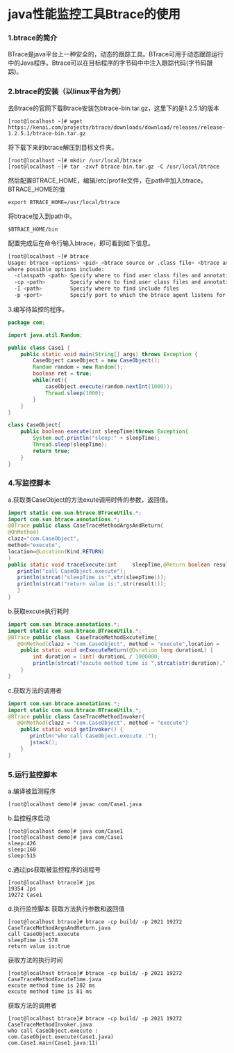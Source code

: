 # java性能监控工具Btrace的使用

### 1.btrace的简介
BTrace是java平台上一种安全的，动态的跟踪工具。BTrace可用于动态跟踪运行中的Java程序。Btrace可以在目标程序的字节码中中注入跟踪代码(字节码跟踪)。

### 2.btrace的安装（以linux平台为例）
去Btrace的官网下载Btrace安装包btrace-bin.tar.gz，这里下的是1.2.5.1的版本
```shell
[root@localhost ~]# wget https://kenai.com/projects/btrace/downloads/download/releases/release-1.2.5.1/btrace-bin.tar.gz
```
将下载下来的btrace解压到目标文件夹。
```shell
[root@localhost ~]# mkdir /usr/local/btrace
[root@localhost ~]# tar -zxvf btrace-bin.tar.gz -C /usr/local/btrace
```
然后配置BTRACE_HOME，编辑/etc/profile文件，在path中加入btrace。
BTRACE_HOME的值
```
export BTRACE_HOME=/usr/local/btrace
```
将btrace加入到path中。
```shell
$BTRACE_HOME/bin
```
配置完成后在命令行输入btrace，即可看到如下信息。
```sh
[root@localhost ~]# btrace
Usage: btrace <options> <pid> <btrace source or .class file> <btrace arguments>
where possible options include:
  -classpath <path> Specify where to find user class files and annotation processors
  -cp <path>        Specify where to find user class files and annotation processors
  -I <path>         Specify where to find include files
  -p <port>         Specify port to which the btrace agent listens for clients
```
3.编写待监控的程序。
```java
package com;

import java.util.Random;

public class Case1 {
	public static void main(String[] args) throws Exception {
		CaseObject caseObject = new CaseObject();
		Random random = new Random();
		boolean ret = true;
        while(ret){
        	caseObject.execute(random.nextInt(1000));
        	Thread.sleep(1000);
        }
	}
}

class CaseObject{
	public boolean execute(int sleepTime)throws Exception{
		System.out.println("sleep:" + sleepTime);
		Thread.sleep(sleepTime);
		return true;
	}
}
```
### 4.写监控脚本
a.获取类CaseObject的方法exute调用时传的参数，返回值。
```java
import static com.sun.btrace.BTraceUtils.*;
import com.sun.btrace.annotations.*;
@BTrace public class CaseTraceMethodArgsAndReturn{
@OnMethod(
clazz="com.CaseObject",
method="execute",
location=@Location(Kind.RETURN)
)
public static void traceExecute(int     sleepTime,@Return boolean result){
   println("call CaseObject.execute");
   println(strcat("sleepTime is:",str(sleepTime)));
   println(strcat("return value is:",str(result)));
   }
}
```

b.获取excute执行耗时
```java
import com.sun.btrace.annotations.*;
import static com.sun.btrace.BTraceUtils.*;
@BTrace public class  CaseTraceMethodExcuteTime{
   @OnMethod(clazz = "com.CaseObject", method = "execute",location =       @Location(Kind.RETURN))
    public static void onExecuteReturn(@Duration long durationL) {
        int duration = (int) durationL / 1000000;
        println(strcat("excute method time is ",strcat(str(duration)," ms ")));
    }
}
```
c.获取方法的调用者
```java
import com.sun.btrace.annotations.*;
import static com.sun.btrace.BTraceUtils.*;
@BTrace public class CaseTraceMethodInvoker{
   @OnMethod(clazz = "com.CaseObject", method = "execute")
    public static void getInvoker() {
       println("who call CaseObject.execute :");
       jstack();
    }
}
```
### 5.运行监控脚本
a.编译被监测程序
```shell
[root@localhost demo]# javac com/Case1.java 
```
b.监控程序启动
```shell
[root@localhost demo]# java com/Case1
[root@localhost demo]# java com/Case1
sleep:426
sleep:160
sleep:515
```
c.通过jps获取被监控程序的进程号
```shell
[root@localhost btrace]# jps
19354 Jps
19272 Case1
```
d.执行监控脚本
获取方法执行参数和返回值
```shell
[root@localhost btrace]# btrace -cp build/ -p 2021 19272 CaseTraceMethodArgsAndReturn.java  
call CaseObject.execute
sleepTime is:578
return value is:true
```
获取方法的执行时间
```shell
[root@localhost btrace]# btrace -cp build/ -p 2021 19272 CaseTraceMethodExcuteTime.java 
excute method time is 282 ms 
excute method time is 81 ms 
```
获取方法的调用者
```shell
[root@localhost btrace]# btrace -cp build/ -p 2021 19272 CaseTraceMethodInvoker.java 
who call CaseObject.execute :
com.CaseObject.execute(Case1.java)
com.Case1.main(Case1.java:11)
```